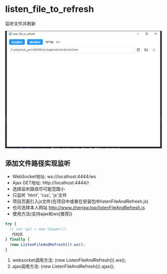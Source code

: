 # listen_file_to_refresh

监听文件并刷新

![Image text](./doc/1.png)

## 添加文件路径实现监听
- WebSocket地址: ws://localhost:4444/ws
- Ajax GET地址: http://localhost:4444/r
- 选择监听路径尽可能范围小
- 只监听 'html', 'css', 'js'文件
- 项目页面引入js文件(在项目中或者在安装包中listenFileAndRefresh.js)
- 也可选择本人网站 http://www.zhengw.top/listenFileAndRefresh.js
- 使用方法(支持ajax和ws[推荐])

```js
try {
  // var opt = new Viewer();
   代码区
} finally {
  (new ListenFileAndRefresh()).ws();
}
```

1. websocket调用方法: (new ListenFileAndRefresh()).ws();
2. ajax调用方法: (new ListenFileAndRefresh()).ajax();
